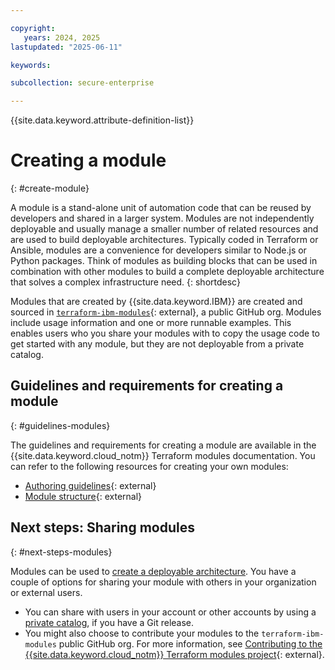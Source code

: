 ```yaml
---

copyright:
   years: 2024, 2025
lastupdated: "2025-06-11"

keywords:

subcollection: secure-enterprise

---
```


{{site.data.keyword.attribute-definition-list}}

# Creating a module
{: #create-module}

A module is a stand-alone unit of automation code that can be reused by developers and shared in a larger system. Modules are not independently deployable and usually manage a smaller number of related resources and are used to build deployable architectures. Typically coded in Terraform or Ansible, modules are a convenience for developers similar to Node.js or Python packages. Think of modules as building blocks that can be used in combination with other modules to build a complete deployable architecture that solves a complex infrastructure need.
{: shortdesc}

Modules that are created by {{site.data.keyword.IBM}} are created and sourced in [`terraform-ibm-modules`](https://github.com/terraform-ibm-modules/){: external}, a public GitHub org. Modules include usage information and one or more runnable examples. This enables users who you share your modules with to copy the usage code to get started with any module, but they are not deployable from a private catalog.

## Guidelines and requirements for creating a module
{: #guidelines-modules}

The guidelines and requirements for creating a module are available in the {{site.data.keyword.cloud_notm}} Terraform modules documentation. You can refer to the following resources for creating your own modules:

* [Authoring guidelines](https://terraform-ibm-modules.github.io/documentation/#/implementation-guidelines){: external}
* [Module structure](https://terraform-ibm-modules.github.io/documentation/#/module-structure){: external}


## Next steps: Sharing modules
{: #next-steps-modules}

Modules can be used to [create a deployable architecture](/docs/secure-enterprise?topic=secure-enterprise-create-da). You have a couple of options for sharing your module with others in your organization or external users.

* You can share with users in your account or other accounts by using a [private catalog](/docs/secure-enterprise?topic=secure-enterprise-catalog-share&interface=ui), if you have a Git release.
* You might also choose to contribute your modules to the `terraform-ibm-modules` public GitHub org. For more information, see [Contributing to the {{site.data.keyword.cloud_notm}} Terraform modules project](https://terraform-ibm-modules.github.io/documentation/#/contribute-module){: external}.
